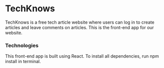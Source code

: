 # TechKnows
TechKnows is a free tech article website where users can log in to create articles and leave comments on articles. This is the front-end app for our website.

### Technologies
This front-end app is built using React. To install all dependencies, run npm install in terminal.

